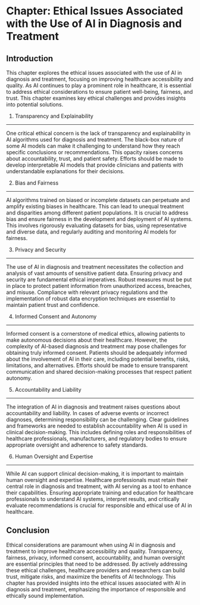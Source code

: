 Chapter: Ethical Issues Associated with the Use of AI in Diagnosis and Treatment
================================================================================

Introduction
------------

This chapter explores the ethical issues associated with the use of AI in diagnosis and treatment, focusing on improving healthcare accessibility and quality. As AI continues to play a prominent role in healthcare, it is essential to address ethical considerations to ensure patient well-being, fairness, and trust. This chapter examines key ethical challenges and provides insights into potential solutions.

1. Transparency and Explainability
----------------------------------

One critical ethical concern is the lack of transparency and explainability in AI algorithms used for diagnosis and treatment. The black-box nature of some AI models can make it challenging to understand how they reach specific conclusions or recommendations. This opacity raises concerns about accountability, trust, and patient safety. Efforts should be made to develop interpretable AI models that provide clinicians and patients with understandable explanations for their decisions.

2. Bias and Fairness
--------------------

AI algorithms trained on biased or incomplete datasets can perpetuate and amplify existing biases in healthcare. This can lead to unequal treatment and disparities among different patient populations. It is crucial to address bias and ensure fairness in the development and deployment of AI systems. This involves rigorously evaluating datasets for bias, using representative and diverse data, and regularly auditing and monitoring AI models for fairness.

3. Privacy and Security
-----------------------

The use of AI in diagnosis and treatment necessitates the collection and analysis of vast amounts of sensitive patient data. Ensuring privacy and security are fundamental ethical imperatives. Robust measures must be put in place to protect patient information from unauthorized access, breaches, and misuse. Compliance with relevant privacy regulations and the implementation of robust data encryption techniques are essential to maintain patient trust and confidence.

4. Informed Consent and Autonomy
--------------------------------

Informed consent is a cornerstone of medical ethics, allowing patients to make autonomous decisions about their healthcare. However, the complexity of AI-based diagnosis and treatment may pose challenges for obtaining truly informed consent. Patients should be adequately informed about the involvement of AI in their care, including potential benefits, risks, limitations, and alternatives. Efforts should be made to ensure transparent communication and shared decision-making processes that respect patient autonomy.

5. Accountability and Liability
-------------------------------

The integration of AI in diagnosis and treatment raises questions about accountability and liability. In cases of adverse events or incorrect diagnoses, determining responsibility can be challenging. Clear guidelines and frameworks are needed to establish accountability when AI is used in clinical decision-making. This includes defining roles and responsibilities of healthcare professionals, manufacturers, and regulatory bodies to ensure appropriate oversight and adherence to safety standards.

6. Human Oversight and Expertise
--------------------------------

While AI can support clinical decision-making, it is important to maintain human oversight and expertise. Healthcare professionals must retain their central role in diagnosis and treatment, with AI serving as a tool to enhance their capabilities. Ensuring appropriate training and education for healthcare professionals to understand AI systems, interpret results, and critically evaluate recommendations is crucial for responsible and ethical use of AI in healthcare.

Conclusion
----------

Ethical considerations are paramount when using AI in diagnosis and treatment to improve healthcare accessibility and quality. Transparency, fairness, privacy, informed consent, accountability, and human oversight are essential principles that need to be addressed. By actively addressing these ethical challenges, healthcare providers and researchers can build trust, mitigate risks, and maximize the benefits of AI technology. This chapter has provided insights into the ethical issues associated with AI in diagnosis and treatment, emphasizing the importance of responsible and ethically sound implementation.
